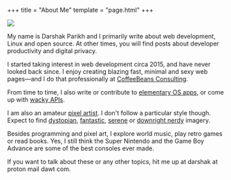 +++
title = "About Me"
template = "page.html"
+++

<div class="headshot"><img src="images/photo.jpg"></div>

My name is Darshak Parikh and I primarily write about web development, Linux and open source. At other times, you will find posts about developer productivity and digital privacy.

I started taking interest in web development circa 2015, and have never looked back since. I enjoy creating blazing fast, minimal and sexy web pages—and I do that professionally at [CoffeeBeans Consulting](https://www.coffeebeans.io/).

From time to time, I also write or contribute to [elementary OS apps](https://github.com/elfenware/), or come up with [wacky APIs](http://backend.lizardspock.xyz/api/v1/swagger/index.html).

I am also an amateur [pixel artist](https://www.deviantart.com/blockydreams). I don't follow a particular style though. Expect to find [dystopian](https://www.deviantart.com/blockydreams/art/Zombie-Marshmallow-Robot-Monster-835279903), [fantastic](https://www.deviantart.com/blockydreams/art/Cinnabar-Sky-814185243), [serene](https://www.deviantart.com/blockydreams/art/Hogwarts-817488437) or [downright nerdy](https://www.deviantart.com/blockydreams/art/Rick-s-Portal-Gun-835423405) imagery.

Besides programming and pixel art, I explore world music, play retro games or read books. Yes, I still think the Super Nintendo and the Game Boy Advance are some of the best consoles ever made.

If you want to talk about these or any other topics, hit me up at darshak at proton mail dawt com.
